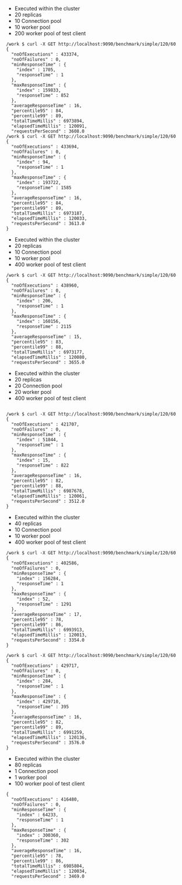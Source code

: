 - Executed within the cluster
- 20 replicas
- 10 Connection pool
- 10 worker pool
- 200 worker pool of test client

```
/work $ curl -X GET http://localhost:9090/benchmark/simple/120/60
{
  "noOfExecutions" : 433374,
  "noOfFailures" : 0,
  "minResponseTime" : {
    "index" : 1705,
    "responseTime" : 1
  },
  "maxResponseTime" : {
    "index" : 159833,
    "responseTime" : 852
  },
  "averageResponseTime" : 16,
  "percentile95" : 84,
  "percentile99" : 89,
  "totalTimeMillis" : 6973894,
  "elapsedTimeMillis" : 120091,
  "requestsPerSecond" : 3608.0
/work $ curl -X GET http://localhost:9090/benchmark/simple/120/60
{
  "noOfExecutions" : 433694,
  "noOfFailures" : 0,
  "minResponseTime" : {
    "index" : 94,
    "responseTime" : 1
  },
  "maxResponseTime" : {
    "index" : 193722,
    "responseTime" : 1585
  },
  "averageResponseTime" : 16,
  "percentile95" : 84,
  "percentile99" : 89,
  "totalTimeMillis" : 6973187,
  "elapsedTimeMillis" : 120033,
  "requestsPerSecond" : 3613.0
}
```
- Executed within the cluster
- 20 replicas
- 10 Connection pool
- 10 worker pool
- 400 worker pool of test client


```
/work $ curl -X GET http://localhost:9090/benchmark/simple/120/60
{
  "noOfExecutions" : 438960,
  "noOfFailures" : 0,
  "minResponseTime" : {
    "index" : 206,
    "responseTime" : 1
  },
  "maxResponseTime" : {
    "index" : 160156,
    "responseTime" : 2115
  },
  "averageResponseTime" : 15,
  "percentile95" : 83,
  "percentile99" : 88,
  "totalTimeMillis" : 6973177,
  "elapsedTimeMillis" : 120080,
  "requestsPerSecond" : 3655.0
```

- Executed within the cluster
- 20 replicas
- 20 Connection pool
- 20 worker pool
- 400 worker pool of test client




```

/work $ curl -X GET http://localhost:9090/benchmark/simple/120/60
{
  "noOfExecutions" : 421707,
  "noOfFailures" : 0,
  "minResponseTime" : {
    "index" : 51844,
    "responseTime" : 1
  },
  "maxResponseTime" : {
    "index" : 15,
    "responseTime" : 822
  },
  "averageResponseTime" : 16,
  "percentile95" : 82,
  "percentile99" : 88,
  "totalTimeMillis" : 6987678,
  "elapsedTimeMillis" : 120061,
  "requestsPerSecond" : 3512.0
}
```

- Executed within the cluster
- 40 replicas
- 10 Connection pool
- 10 worker pool
- 400 worker pool of test client

```
/work $ curl -X GET http://localhost:9090/benchmark/simple/120/60
{
  "noOfExecutions" : 402586,
  "noOfFailures" : 0,
  "minResponseTime" : {
    "index" : 156284,
    "responseTime" : 1
  },
  "maxResponseTime" : {
    "index" : 52,
    "responseTime" : 1291
  },
  "averageResponseTime" : 17,
  "percentile95" : 78,
  "percentile99" : 86,
  "totalTimeMillis" : 6993913,
  "elapsedTimeMillis" : 120013,
  "requestsPerSecond" : 3354.0
}

/work $ curl -X GET http://localhost:9090/benchmark/simple/120/60
{
  "noOfExecutions" : 429717,
  "noOfFailures" : 0,
  "minResponseTime" : {
    "index" : 284,
    "responseTime" : 1
  },
  "maxResponseTime" : {
    "index" : 429710,
    "responseTime" : 395
  },
  "averageResponseTime" : 16,
  "percentile95" : 82,
  "percentile99" : 89,
  "totalTimeMillis" : 6991259,
  "elapsedTimeMillis" : 120136,
  "requestsPerSecond" : 3576.0
}
```

- Executed within the cluster
- 80 replicas
- 1 Connection pool
- 1 worker pool
- 100 worker pool of test client

```
{
  "noOfExecutions" : 416480,
  "noOfFailures" : 0,
  "minResponseTime" : {
    "index" : 64233,
    "responseTime" : 1
  },
  "maxResponseTime" : {
    "index" : 300360,
    "responseTime" : 302
  },
  "averageResponseTime" : 16,
  "percentile95" : 78,
  "percentile99" : 86,
  "totalTimeMillis" : 6985804,
  "elapsedTimeMillis" : 120034,
  "requestsPerSecond" : 3469.0
```
